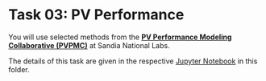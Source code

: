 # Task 03: PV Performance

You will use selected methods from the [**PV Performance Modeling Collaborative (PVPMC)**](https://pvpmc.sandia.gov/) at Sandia National Labs.

The details of this task are given in the respective [Jupyter Notebook](Task03_PV.ipynb) in this folder.


